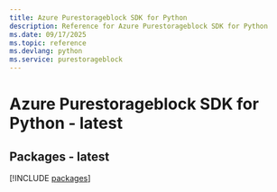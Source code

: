 ```yaml
---
title: Azure Purestorageblock SDK for Python
description: Reference for Azure Purestorageblock SDK for Python
ms.date: 09/17/2025
ms.topic: reference
ms.devlang: python
ms.service: purestorageblock
---
```

# Azure Purestorageblock SDK for Python - latest
## Packages - latest
[!INCLUDE [packages](purestorageblock-index.md)]